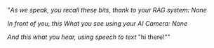"*As we speak, you recall these bits, thank to your RAG system: None*

*In front of you, this What you see using your AI Camera: None*

*And this what you hear, using speech to text* \"hi there!\""